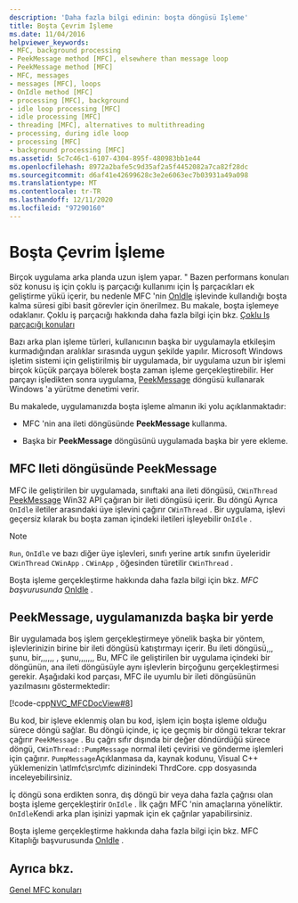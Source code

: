 ```yaml
---
description: 'Daha fazla bilgi edinin: boşta döngüsü Işleme'
title: Boşta Çevrim İşleme
ms.date: 11/04/2016
helpviewer_keywords:
- MFC, background processing
- PeekMessage method [MFC], elsewhere than message loop
- PeekMessage method [MFC]
- MFC, messages
- messages [MFC], loops
- OnIdle method [MFC]
- processing [MFC], background
- idle loop processing [MFC]
- idle processing [MFC]
- threading [MFC], alternatives to multithreading
- processing, during idle loop
- processing [MFC]
- background processing [MFC]
ms.assetid: 5c7c46c1-6107-4304-895f-480983bb1e44
ms.openlocfilehash: 8972a2bafe5c9d35af2a5f4452082a7ca82f28dc
ms.sourcegitcommit: d6af41e42699628c3e2e6063ec7b03931a49a098
ms.translationtype: MT
ms.contentlocale: tr-TR
ms.lasthandoff: 12/11/2020
ms.locfileid: "97290160"
---
```

# <a name="idle-loop-processing"></a>Boşta Çevrim İşleme

Birçok uygulama arka planda uzun işlem yapar. " Bazen performans konuları söz konusu iş için çoklu iş parçacığı kullanımı için İş parçacıkları ek geliştirme yükü içerir, bu nedenle MFC 'nin [OnIdle](reference/cwinthread-class.md#onidle) işlevinde kullandığı boşta kalma süresi gibi basit görevler için önerilmez. Bu makale, boşta işlemeye odaklanır. Çoklu iş parçacığı hakkında daha fazla bilgi için bkz. [Çoklu Iş parçacığı konuları](../parallel/multithreading-support-for-older-code-visual-cpp.md)

Bazı arka plan işleme türleri, kullanıcının başka bir uygulamayla etkileşim kurmadığından aralıklar sırasında uygun şekilde yapılır. Microsoft Windows işletim sistemi için geliştirilmiş bir uygulamada, bir uygulama uzun bir işlemi birçok küçük parçaya bölerek boşta zaman işleme gerçekleştirebilir. Her parçayı işledikten sonra uygulama, [PeekMessage](/windows/win32/api/winuser/nf-winuser-peekmessagew) döngüsü kullanarak Windows 'a yürütme denetimi verir.

Bu makalede, uygulamanızda boşta işleme almanın iki yolu açıklanmaktadır:

- MFC 'nin ana ileti döngüsünde **PeekMessage** kullanma.

- Başka bir **PeekMessage** döngüsünü uygulamada başka bir yere ekleme.

## <a name="peekmessage-in-the-mfc-message-loop"></a><a name="_core_peekmessage_in_the_mfc_message_loop"></a> MFC Ileti döngüsünde PeekMessage

MFC ile geliştirilen bir uygulamada, sınıftaki ana ileti döngüsü, `CWinThread` [PeekMessage](/windows/win32/api/winuser/nf-winuser-peekmessagew) Win32 API çağıran bir ileti döngüsü içerir. Bu döngü Ayrıca `OnIdle` iletiler arasındaki üye işlevini çağırır `CWinThread` . Bir uygulama, işlevi geçersiz kılarak bu boşta zaman içindeki iletileri işleyebilir `OnIdle` .

> [!NOTE]
> `Run`, `OnIdle` ve bazı diğer üye işlevleri, sınıfı yerine artık sınıfın üyeleridir `CWinThread` `CWinApp` . `CWinApp` , öğesinden türetilir `CWinThread` .

Boşta işleme gerçekleştirme hakkında daha fazla bilgi için bkz. *MFC başvurusunda* [OnIdle](reference/cwinthread-class.md#onidle) .

## <a name="peekmessage-elsewhere-in-your-application"></a><a name="_core_peekmessage_elsewhere_in_your_application"></a> PeekMessage, uygulamanızda başka bir yerde

Bir uygulamada boş işlem gerçekleştirmeye yönelik başka bir yöntem, işlevlerinizin birine bir ileti döngüsü katıştırmayı içerir. Bu ileti döngüsü,,, şunu, bir,,,,,, [](reference/cwinthread-class.md#run), şunu,,,,,,, Bu, MFC ile geliştirilen bir uygulama içindeki bir döngünün, ana ileti döngüsüyle aynı işlevlerin birçoğunu gerçekleştirmesi gerekir. Aşağıdaki kod parçası, MFC ile uyumlu bir ileti döngüsünün yazılmasını göstermektedir:

[!code-cpp[NVC_MFCDocView#8](codesnippet/cpp/idle-loop-processing_1.cpp)]

Bu kod, bir işleve eklenmiş olan bu kod, işlem için boşta işleme olduğu sürece döngü sağlar. Bu döngü içinde, iç içe geçmiş bir döngü tekrar tekrar çağırır `PeekMessage` . Bu çağrı sıfır dışında bir değer döndürdüğü sürece döngü, `CWinThread::PumpMessage` normal ileti çevirisi ve gönderme işlemleri için çağırır. `PumpMessage`Açıklanmasa da, kaynak kodunu, Visual C++ yüklemenizin \atlmfc\src\mfc dizinindeki ThrdCore. cpp dosyasında inceleyebilirsiniz.

İç döngü sona erdikten sonra, dış döngü bir veya daha fazla çağrısı olan boşta işleme gerçekleştirir `OnIdle` . İlk çağrı MFC 'nin amaçlarına yöneliktir. `OnIdle`Kendi arka plan işinizi yapmak için ek çağrılar yapabilirsiniz.

Boşta işleme gerçekleştirme hakkında daha fazla bilgi için bkz. MFC Kitaplığı başvurusunda [OnIdle](reference/cwinthread-class.md#onidle) .

## <a name="see-also"></a>Ayrıca bkz.

[Genel MFC konuları](general-mfc-topics.md)
